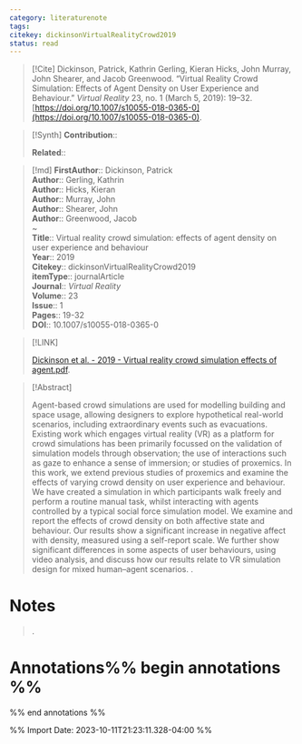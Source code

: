 ```yaml
---
category: literaturenote
tags: 
citekey: dickinsonVirtualRealityCrowd2019
status: read
---
```


> [!Cite]
> Dickinson, Patrick, Kathrin Gerling, Kieran Hicks, John Murray, John Shearer, and Jacob Greenwood. “Virtual Reality Crowd Simulation: Effects of Agent Density on User Experience and Behaviour.” _Virtual Reality_ 23, no. 1 (March 5, 2019): 19–32. [https://doi.org/10.1007/s10055-018-0365-0](https://doi.org/10.1007/s10055-018-0365-0).

>[!Synth]
>**Contribution**:: 
>
>**Related**:: 
>

>[!md]
> **FirstAuthor**:: Dickinson, Patrick  
> **Author**:: Gerling, Kathrin  
> **Author**:: Hicks, Kieran  
> **Author**:: Murray, John  
> **Author**:: Shearer, John  
> **Author**:: Greenwood, Jacob  
~    
> **Title**:: Virtual reality crowd simulation: effects of agent density on user experience and behaviour  
> **Year**:: 2019   
> **Citekey**:: dickinsonVirtualRealityCrowd2019  
> **itemType**:: journalArticle  
> **Journal**:: *Virtual Reality*  
> **Volume**:: 23  
> **Issue**:: 1   
> **Pages**:: 19-32  
> **DOI**:: 10.1007/s10055-018-0365-0    

> [!LINK] 
>
>  [Dickinson et al. - 2019 - Virtual reality crowd simulation effects of agent.pdf](file://C:\Users\emzpe\Zotero\storage\T8AYPAG7\Dickinson%20et%20al.%20-%202019%20-%20Virtual%20reality%20crowd%20simulation%20effects%20of%20agent.pdf).

> [!Abstract]
>
> Agent-based crowd simulations are used for modelling building and space usage, allowing designers to explore hypothetical real-world scenarios, including extraordinary events such as evacuations. Existing work which engages virtual reality (VR) as a platform for crowd simulations has been primarily focussed on the validation of simulation models through observation; the use of interactions such as gaze to enhance a sense of immersion; or studies of proxemics. In this work, we extend previous studies of proxemics and examine the effects of varying crowd density on user experience and behaviour. We have created a simulation in which participants walk freely and perform a routine manual task, whilst interacting with agents controlled by a typical social force simulation model. We examine and report the effects of crowd density on both affective state and behaviour. Our results show a significant increase in negative affect with density, measured using a self-report scale. We further show significant differences in some aspects of user behaviours, using video analysis, and discuss how our results relate to VR simulation design for mixed human–agent scenarios.
>.
> 
# Notes
>.


# Annotations%% begin annotations %%

%% end annotations %%

%% Import Date: 2023-10-11T21:23:11.328-04:00 %%

